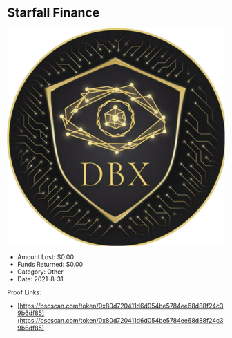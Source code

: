 # Starfall Finance
![Starfall Finance](/rektimages/Starfall-Finance.png)
- Amount Lost: $0.00
- Funds Returned: $0.00
- Category: Other
- Date: 2021-8-31



Proof Links:
- [https://bscscan.com/token/0x80d720411d6d054be5784ee68d88f24c39b6df85](https://bscscan.com/token/0x80d720411d6d054be5784ee68d88f24c39b6df85)



